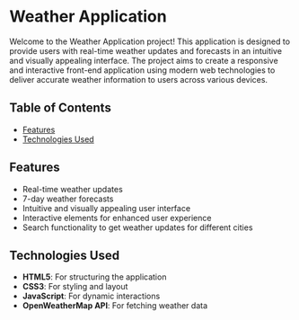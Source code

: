# Weather Application

Welcome to the Weather Application project! This application is designed to provide users with real-time weather updates and forecasts in an intuitive and visually appealing interface. The project aims to create a responsive and interactive front-end application using modern web technologies to deliver accurate weather information to users across various devices.

## Table of Contents

- [Features](#features)
- [Technologies Used](#technologies-used)


## Features

- Real-time weather updates
- 7-day weather forecasts
- Intuitive and visually appealing user interface
- Interactive elements for enhanced user experience
- Search functionality to get weather updates for different cities

## Technologies Used

- **HTML5**: For structuring the application
- **CSS3**: For styling and layout
- **JavaScript**: For dynamic interactions
- **OpenWeatherMap API**: For fetching weather data
